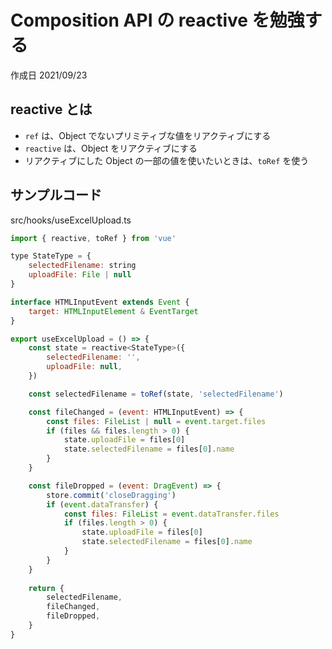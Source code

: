 # Composition API の reactive を勉強する

作成日 2021/09/23

## reactive とは

- `ref` は、Object でないプリミティブな値をリアクティブにする
- `reactive` は、Object をリアクティブにする
- リアクティブにした Object の一部の値を使いたいときは、`toRef` を使う

## サンプルコード

src/hooks/useExcelUpload.ts

```javascript
import { reactive, toRef } from 'vue'

type StateType = {
    selectedFilename: string
    uploadFile: File | null
}

interface HTMLInputEvent extends Event {
    target: HTMLInputElement & EventTarget
}

export useExcelUpload = () => {
    const state = reactive<StateType>({
        selectedFilename: '',
        uploadFile: null,
    })

    const selectedFilename = toRef(state, 'selectedFilename')

    const fileChanged = (event: HTMLInputEvent) => {
        const files: FileList | null = event.target.files
        if (files && files.length > 0) {
            state.uploadFile = files[0]
            state.selectedFilename = files[0].name
        }
    }

    const fileDropped = (event: DragEvent) => {
        store.commit('closeDragging')
        if (event.dataTransfer) {
            const files: FileList = event.dataTransfer.files
            if (files.length > 0) {
                state.uploadFile = files[0]
                state.selectedFilename = files[0].name
            }
        }
    }
    
    return {
        selectedFilename,
        fileChanged,
        fileDropped,
    }
}
```
